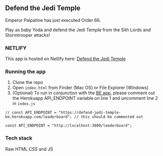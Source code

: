 ## Defend the Jedi Temple

Emperor Palpatine has just executed Order 66.

Play as baby Yoda and defend the Jedi Temple from the Sith Lords and Stormtrooper attacks!

### NETLIFY

This app is hosted on Netlify here: [Defend the Jedi Temple](https://defend-jedi-temple.netlify.app/)

### Running the app

1. Clone the repo
2. Open `index.html` from Finder (Mac OS) or File Explorer (Windows)
3. (Optional) To run in conjunction with the [BE app](https://github.com/peterkwkwan/Defend_the_Jedi_Temple_BE), please comment out the Herokuapp API_ENDPOINT variable on line 1 and uncomment line 2 in `index.js`

```
// const API_ENDPOINT = "https://defend-jedi-temple-be.herokuapp.com/leaderboard"; // this should be commented out

const API_ENDPOINT = "http://localhost:3000/leaderboard";
```

### Tech stack

Raw HTML CSS and JS

